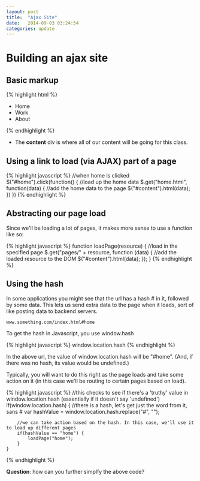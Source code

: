 ```yaml
---
layout: post
title:  "Ajax Site"
date:   2014-09-03 03:24:54
categories: update
---
```


Building an ajax site
=====================================


Basic markup
-----------------------------------



{% highlight html %}
        <div class="container">
            <div id="nav">
                <ul>
                    <li id="home">Home</li>
                    <li id="work">Work</li>
                    <li id="about">About</li>
                </ul>
            </div>
            <div id="content"></div>
        </div>
{% endhighlight %}


- The **content** div is where all of our content will be going for this class.


Using a link to load (via AJAX) part of a page
-----------------------------------

{% highlight javascript %}
	//when home is clicked
	$("#home").click(function() {
		//load up the home data
		$.get("home.html", function(data) {
			//add the home data to the page
			$("#content").html(data);
		})
	})
{% endhighlight %}


Abstracting our page load
------------------------------------

Since we'll be loading a lot of pages, it makes more sense to use a function like so:

{% highlight javascript %}
 	function loadPage(resource) {
 		//load in the specified page
        $.get("pages/" + resource, function (data) {
        	//add the loaded resource to the DOM
            $("#content").html(data);
        });
    }
{% endhighlight %}


Using the hash
------------------------------------

In some applications you might see that the url has a hash # in it, followed by some data. This lets us send extra data to the page when it loads, sort of like posting data to backend servers.

`www.something.com/index.html#home`

To get the hash in Javascript, you use window.hash

{% highlight javascript %}
window.location.hash
{% endhighlight %}

In the above url, the value of window.location.hash will be "#home".
(And, if there was no hash, its value would be undefined.)

Typically, you will want to do this right as the page loads and take some action on it (in this case we'll be routing to certain pages based on load).

{% highlight javascript %}
	//this checks to see if there's a 'truthy' value in window.location.hash (essentially if it doesn't say 'undefined')
	if(window.location.hash) {
		//there is a hash, let's get just the word from it, sans #
		var hashValue = window.location.hash.replace("#", "");

		//we can take action based on the hash. In this case, we'll use it to load up different pages
		if(hashValue == "home") {
			loadPage("home");
		}
	}
{% endhighlight %}


**Question**: how can you further simplfy the above code?